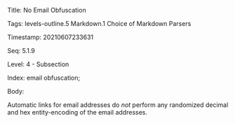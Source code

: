 Title:  No Email Obfuscation

Tags:   levels-outline.5 Markdown.1 Choice of Markdown Parsers

Timestamp: 20210607233631

Seq:    5.1.9

Level:  4 - Subsection

Index:  email obfuscation; 

Body: 

Automatic links for email addresses do *not* perform any randomized decimal and hex entity-encoding of the email addresses.


